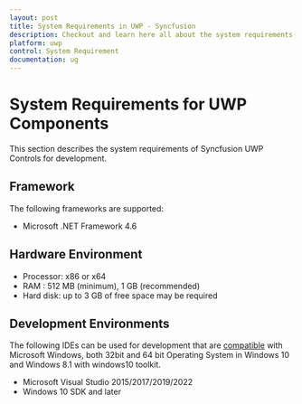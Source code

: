 ```yaml
---
layout: post
title: System Requirements in UWP - Syncfusion
description: Checkout and learn here all about the system requirements needed to use the Syncfusion UWP Components.
platform: uwp
control: System Requirement
documentation: ug
---
```


# System Requirements for UWP Components

This section describes the system requirements of Syncfusion UWP Controls for development.

## Framework

The following frameworks are supported:

* Microsoft .NET Framework 4.6

## Hardware Environment

* Processor: x86 or x64
* RAM : 512 MB (minimum), 1 GB (recommended)
* Hard disk: up to 3 GB of free space may be required

## Development Environments

The following IDEs can be used for development that are [compatible](https://www.visualstudio.com/en-us/products/visual-studio-2015-compatibility-vs.aspx) with Microsoft Windows, both 32bit and 64 bit Operating System in Windows 10 and Windows 8.1 with windows10 toolkit.

* Microsoft Visual Studio 2015/2017/2019/2022
* Windows 10 SDK and later